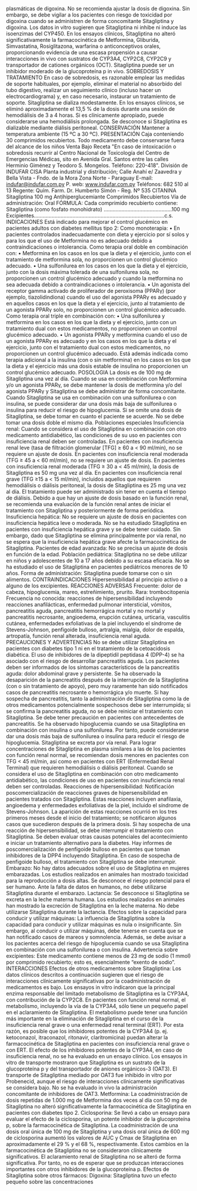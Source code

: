 plasmáticas  de  digoxina.  No  se  recomienda  ajustar  la  dosis  de  digoxina.  Sin 
embargo,  se  debe  vigilar  a  los  pacientes  con  riesgo  de  toxicidad  por  digoxina 
cuando se administren de forma concomitante Sitagliptina y digoxina.
Los  datos  in  vitro  sugieren  que  Sitagliptina  ni  inhibe  ni  induce  las  isoenzimas 
del CYP450. En los ensayos clínicos, Sitagliptina no alteró significativamente la 
farmacocinética de Metformina, Gliburida, Simvastatina, Rosiglitazona, warfarina 
o  anticonceptivos  orales,  proporcionando  evidencia  de  una  escasa  propensión 
a  causar  interacciones  in  vivo  con  sustratos  de  CYP3A4,  CYP2C8,  CYP2C9  y 
transportador  de  cationes  orgánicos  (OCT).  Sitagliptina  puede  ser  un  inhibidor 
moderado de la glucoproteína p in vivo.
SOBREDOSIS Y TRATAMIENTO
En caso de sobredosis, es razonable emplear las medidas de soporte habituales, 
por  ejemplo,  eliminar  el  material  no  absorbido  del  tubo  digestivo,  realizar  un 
seguimiento clínico (incluso hacer un electrocardiograma) y, en caso necesario, 
instaurar  un  tratamiento  de  soporte.  Sitagliptina  se  dializa  modestamente.  En 
los ensayos clínicos, se eliminó aproximadamente el 13,5 % de la dosis durante 
una sesión de hemodiálisis de 3 a 4 horas. Si es clínicamente apropiado, puede 
considerarse  una  hemodiálisis  prolongada.  Se  desconoce  si  Sitagliptina  es 
dializable mediante diálisis peritoneal.
CONSERVACIÓN
Mantener a temperatura ambiente (15 ºC a 30 ºC).
PRESENTACIÓN
Caja conteniendo 30 comprimidos recubiertos.
Todo medicamento debe conservarse fuera del alcance de los niños
Venta Bajo Receta
"En  caso  de  intoxicación  o  sobredosis  recurrir  al  Centro 
Nacional  de  Toxicología  del  Centro  de  Emergencias  Médicas, 
sito en Avenida Gral. Santos entre las calles Herminio Giménez 
y  Teodoro  S.  Mongelos. 
Teléfono:  220-418".
División de INDUFAR CISA
Planta industrial y distribución;
Calle Anahí e/ Zaavedra y 
Bella Vista - Fndo. de la Mora
Zona Norte - Paraguay
E-mail: indufar@indufar.com.py
P. web: www.indufar.com.py
Teléfonos: 682 510 al 13
Regente: Quím. Farm.
Dr. Humberto Simón - Reg. Nº 535
CITANINA
Sitagliptina 100 mg
Antihiperglucemiante
Comprimidos Recubiertos
Vía de administración: Oral
FÓRMULA:
Cada comprimido recubierto contiene:
Sitagliptina (como fosfato monohidrato) ……………………………………....100 mg
Excipientes………………………………………………………………………….…c.s.
INDICACIONES
Está indicado para mejorar el control glucémico en pacientes adultos con diabetes 
mellitus tipo 2: 
Como monoterapia:
• En pacientes controlados inadecuadamente con dieta y ejercicio por sí solos y 
para los que el uso de Metformina no es adecuado debido a contraindicaciones 
o intolerancia.
Como terapia oral doble en combinación con:
• Metformina en los casos en los que la dieta y el ejercicio, junto con el tratamiento 
de metformina sola, no proporcionen un control glucémico adecuado.
• Una sulfonilurea en los casos en los que la dieta y el ejercicio, junto con la dosis 
máxima tolerada de una sulfonilurea sola, no proporcionen un control glucémico 
adecuado y cuando la metformina no sea adecuada debido a contraindicaciones 
o intolerancia.
• Un agonista del receptor gamma activado de proliferador de peroxisoma (PPARγ) 
(por ejemplo, tiazolidindiona) cuando el uso del agonista PPARγ es adecuado y en 
aquellos casos en los que la dieta y el ejercicio, junto al tratamiento de un agonista 
PPARγ solo, no proporcionen un control glucémico adecuado.
Como terapia oral triple en combinación con:
• Una sulfonilurea y metformina en los casos en los que la dieta y el ejercicio, junto 
con  un  tratamiento  dual  con  estos  medicamentos,  no  proporcionen  un  control 
glucémico adecuado.
•  Un  agonista  PPARγ  y  metformina  cuando  el  uso  de  un  agonista  PPARγ  es 
adecuado y en los casos en los que la dieta y el ejercicio, junto con el tratamiento 
dual con estos medicamentos, no proporcionen un control glucémico adecuado.
Está además indicada como terapia adicional a la insulina (con o sin metformina) 
en los casos en los que la dieta y el ejercicio más una dosis estable de insulina no 
proporcionen un control glucémico adecuado.
POSOLOGIA
La  dosis  es  de  100  mg  de  Sitagliptina  una  vez  al  día.  Cuando  se  usa  en 
combinación con Metformina y/o un agonista PPARγ, se debe mantener la dosis 
de metformina y/o del agonista PPARγ y Sitagliptina se debe administrar de forma 
concomitante. Cuando Sitagliptina se usa en combinación con una sulfonilurea o 
con insulina, se puede considerar dar una dosis más baja de sulfonilurea o insulina 
para reducir el riesgo de hipoglucemia. Si se omite una dosis de Sitagliptina, se 
debe tomar en cuanto el paciente se acuerde. No se debe tomar una dosis doble 
el mismo día.
Poblaciones especiales
Insuficiencia renal: Cuando se considera el uso de Sitagliptina en combinación 
con otro medicamento antidiabético, las condiciones de su uso en pacientes con 
insuficiencia renal deben ser controladas.
En pacientes con insuficiencia renal leve (tasa de filtración glomerular [TFG] ≥ 60 
a < 90 ml/min), no se requiere un ajuste de dosis. 
En pacientes con insuficiencia renal moderada (TFG ≥ 45 a < 60 ml/min), no se 
requiere un ajuste de dosis. 
En pacientes con insuficiencia renal moderada (TFG ≥ 30 a < 45 ml/min), la dosis 
de Sitagliptina es 50 mg una vez al día. 
En  pacientes  con  insuficiencia  renal  grave  (TFG  ≥15  a  <  15  ml/min),  incluidos 
aquellos que requieren hemodiálisis o diálisis peritoneal, la dosis de Sitagliptina es 
25 mg una vez al día. El tratamiento puede ser administrado sin tener en cuenta 
el tiempo de diálisis.
Debido a que hay un ajuste de dosis basado en la función renal, se recomienda 
una evaluación de la función renal antes de iniciar el tratamiento con Sitagliptina y 
posteriormente de forma periódica.
Insuficiencia  hepática:  No  se  requiere  un  ajuste  de  dosis  en  pacientes  con 
insuficiencia  hepática  leve  o  moderada.  No  se  ha  estudiado  Sitagliptina  en 
pacientes con insuficiencia hepática grave y se debe tener cuidado.
Sin embargo, dado que Sitagliptina se elimina principalmente por vía renal, no se 
espera que la insuficiencia hepática grave afecte la farmacocinética de Sitagliptina.
Pacientes  de  edad  avanzada:  No  se  precisa  un  ajuste  de  dosis  en  función  de 
la edad.
Población pediátrica: Sitagliptina no se debe utilizar en niños y adolescentes de 
10 a 17 años debido a su escasa eficacia. No se ha estudiado el uso de Sitagliptina 
en pacientes pediátricos menores de 10 años.
Forma de administración: Sitagliptina puede tomarse con o sin alimentos.
CONTRAINDICACIONES
Hipersensibilidad al principio activo o a alguno de los excipientes.
REACCIONES ADVERSAS
Frecuente: dolor de cabeza, hipoglucemia, mareo, estreñimiento, prurito.
Rara: trombocitopenia
Frecuencia no conocida: reacciones de hipersensibilidad incluyendo reacciones 
anafilácticas,  enfermedad  pulmonar  intersticial,  vómitos,  pancreatitis  aguda, 
pancreatitis hemorrágica mortal y no mortal y pancreatitis necrosante, angioedema, 
erupción cutánea, urticaria, vasculitis cutánea, enfermedades exfoliativas de la piel 
incluyendo el síndrome de Stevens-Johnson, penfigoide bulloso, artralgia, mialgia, 
dolor de espalda, artropatía, función renal alterada, insuficiencia renal aguda.
PRECAUCIONES Y ADVERTENCIAS
No se debe utilizar Sitagliptina en pacientes con diabetes tipo 1 ni en el tratamiento 
de la cetoacidosis diabética.
El  uso  de  inhibidores  de  la  dipeptidil  peptidasa  4  (DPP-4)  se  ha  asociado  con 
el riesgo de desarrollar pancreatitis aguda. Los pacientes deben ser informados 
de  los  síntomas  característicos  de  la  pancreatitis  aguda:  dolor  abdominal  grave 
y  persistente.  Se  ha  observado  la  desaparición  de  la  pancreatitis  después  de 
la  interrupción  de  la  Sitagliptina  (con  o  sin  tratamiento  de  apoyo),  pero  muy 
raramente han sido notificados casos de pancreatitis necrosante o hemorrágica 
y/o muerte.
Si hay sospecha de pancreatitis, tanto la administración de Sitagliptina como la 
de otros medicamentos potencialmente sospechosos debe ser interrumpida; si se 
confirma la pancreatitis aguda, no se debe reiniciar el tratamiento con Sitagliptina. 
Se debe tener precaución en pacientes con antecedentes de pancreatitis.
Se  ha  observado  hipoglucemia  cuando  se  usa  Sitagliptina  en  combinación  con 
insulina o una sulfonilurea. Por tanto, puede considerarse dar una dosis más baja 
de sulfonilurea o insulina para reducir el riesgo de hipoglucemia.
Sitagliptina se excreta por vía renal. Para lograr concentraciones de Sitagliptina en 
plasma similares a las de los pacientes con función renal normal, se recomiendan 
dosis menores en pacientes con TFG < 45 ml/min, así como en pacientes con ERT 
(Enfermedad Renal Terminal) que requieren hemodiálisis o diálisis peritoneal.
Cuando se considera el uso de Sitagliptina en combinación con otro medicamento 
antidiabético, las condiciones de uso en pacientes con insuficiencia renal deben 
ser controladas.
Reacciones de hipersensibilidad: Notificación poscomercialización de reacciones 
graves de hipersensibilidad en pacientes tratados con Sitagliptina. Estas reacciones 
incluyen anafilaxia, angioedema y enfermedades exfoliativas de la piel, incluido el 
síndrome  de  Stevens-Johnson.  La  aparición  de  estas  reacciones  ocurrió  en  los 
tres primeros meses desde el inicio del tratamiento; se notificaron algunos casos 
que  sucedieron  después  de  la  primera  dosis.  Si  hay  sospecha  de  una  reacción 
de hipersensibilidad, se debe interrumpir el tratamiento con Sitagliptina. Se deben 
evaluar  otras  causas  potenciales  del  acontecimiento  e  iniciar  un  tratamiento 
alternativo para la diabetes.
Hay informes de poscomercialización de penfigoide bulloso en pacientes que toman 
inhibidores de la DPP4 incluyendo Sitagliptina. En caso de sospecha de penfigoide 
bulloso, el tratamiento con Sitagliptina se debe interrumpir.
Embarazo:  No  hay  datos  adecuados  sobre  el  uso  de  Sitagliptina  en  mujeres 
embarazadas.  Los  estudios  realizados  en  animales  han  mostrado  toxicidad 
para  la  reproducción  a  dosis  altas.  Se  desconoce  el  riesgo  potencial  para  el  ser 
humano. Ante la falta de datos en humanos, no debe utilizarse Sitagliptina durante 
el embarazo.
Lactancia: Se desconoce si Sitagliptina se excreta en la leche materna humana. 
Los estudios realizados en animales han mostrado la excreción de Sitagliptina en 
la leche materna. No debe utilizarse Sitagliptina durante la lactancia.
Efectos sobre la capacidad para conducir y utilizar máquinas:
La influencia de Sitagliptina sobre la capacidad para conducir y utilizar máquinas 
es nula o insignificante. Sin embargo, al conducir o utilizar máquinas, debe tenerse 
en  cuenta  que  se  han  notificado  casos  de  mareos  y  somnolencia.  Además,  se 
debe  avisar  a  los  pacientes  acerca  del  riesgo  de  hipoglucemia  cuando  se  usa 
Sitagliptina en combinación con una sulfonilurea o con insulina.
Advertencia sobre excipientes:
Este medicamento contiene menos de 23 mg de sodio (1 mmol) por comprimido 
recubierto; esto es, esencialmente “exento de sodio”.
INTERACCIONES
Efectos de otros medicamentos sobre Sitagliptina:
Los datos clínicos descritos a continuación sugieren que el riesgo de interacciones 
clínicamente significativas por la coadministración de medicamentos es bajo.
Los  ensayos  in  vitro  indicaron  que  la  principal  enzima  responsable  del  limitado 
metabolismo  de  Sitagliptina  es  la  CYP3A4,  con  contribución  de  la  CYP2C8. 
En  pacientes  con  función  renal  normal,  el  metabolismo,  incluyendo  la  vía  de 
la  CYP3A4,  sólo  tiene  un  pequeño  papel  en  el  aclaramiento  de  Sitagliptina.  El 
metabolismo  puede  tener  una  función  más  importante  en  la  eliminación  de 
Sitagliptina  en  el  curso  de  la  insuficiencia  renal  grave  o  una  enfermedad  renal 
terminal  (ERT).  Por  esta  razón,  es  posible  que  los  inhibidores  potentes  de  la 
CYP3A4  (p.  ej.  ketoconazol,  itraconazol,  ritonavir,  claritromicina)  puedan  alterar 
la farmacocinética de Sitagliptina en pacientes con insuficiencia renal grave o con 
ERT. El efecto de los inhibidores potentes de la CYP3A4, en caso de insuficiencia 
renal, no se ha evaluado en un ensayo clínico.
Los ensayos in vitro de transporte mostraron que Sitagliptina es un sustrato de la 
glucoproteína p y del transportador de aniones orgánicos-3 (OAT3). El transporte 
de Sitagliptina mediado por OAT3 fue inhibido in vitro por Probenecid, aunque el 
riesgo  de  interacciones  clínicamente  significativas  se  considera  bajo.  No  se  ha 
evaluado in vivo la administración concomitante de inhibidores de OAT3.
Metformina: La coadministración de dosis repetidas de 1.000 mg de Metformina 
dos  veces  al  día  con  50  mg  de  Sitagliptina  no  alteró  significativamente  la 
farmacocinética de Sitagliptina en pacientes con diabetes tipo 2.
Ciclosporina: Se llevó a cabo un ensayo para evaluar el efecto de la ciclosporina, 
un potente inhibidor de la glucoproteína p, sobre la farmacocinética de Sitagliptina. 
La coadministración de una dosis oral única de 100 mg de Sitagliptina y una dosis 
oral  única  de  600  mg  de  ciclosporina  aumentó  los  valores  de  AUC  y  Cmax  de 
Sitagliptina  en  aproximadamente  el  29  %  y  el  68  %,  respectivamente.  Estos 
cambios  en  la  farmacocinética  de  Sitagliptina  no  se  consideraron  clínicamente 
significativos.  El  aclaramiento  renal  de  Sitagliptina  no  se  alteró  de  forma 
significativa.  Por  tanto,  no  es  de  esperar  que  se  produzcan  interacciones 
importantes con otros inhibidores de la glucoproteína p.
Efectos de Sitagliptina sobre otros fármacos:
Digoxina:  Sitagliptina  tuvo  un  efecto  pequeño  sobre  las  concentraciones 